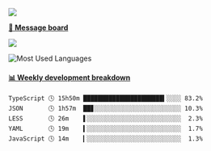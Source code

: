 [![](https://count.getloli.com/get/@SmaIIstars.github.readme)](https://count.getloli.com/)


[**💬 Message board**](https://chat.getloli.com/room/@SmaIIstars.github)

[![](https://chat.getloli.com/room/@SmaIIstars.github/svg?width=600&height=100&limit=20&theme=light&fontSize=14)](https://chat.getloli.com/room/@SmaIIstars.github)


![Most Used Languages](https://github-readme-stats.vercel.app/api/top-langs/?username=SmaIIstars&theme=dark&layout=compact)

<!-- waka-box start -->
#### <a href="https://gist.github.com/e31f5e1b7a15ee54e2fc8fca68aa5e2b" target="_blank">📊 Weekly development breakdown</a>
```text
TypeScript 🕓 15h50m ██████████████████████▍░░░░ 83.2%
JSON       🕓 1h57m  ██▊░░░░░░░░░░░░░░░░░░░░░░░░ 10.3%
LESS       🕓 26m    ▌░░░░░░░░░░░░░░░░░░░░░░░░░░  2.3%
YAML       🕓 19m    ▍░░░░░░░░░░░░░░░░░░░░░░░░░░  1.7%
JavaScript 🕓 14m    ▎░░░░░░░░░░░░░░░░░░░░░░░░░░  1.3%
```
<!-- Powered by https://github.com/YouEclipse/waka-box-go . -->
<!-- waka-box end -->
